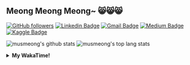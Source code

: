 ## Meong Meong Meong~ 😸😸😸

[![GitHub followers](https://img.shields.io/github/followers/musmeong?label=Follow&style=social)](https://github.com/musmeong/?tab=follow) [![Linkedin Badge](https://img.shields.io/badge/-Muhamad%20Mustain-blue?style=flat-square&logo=Linkedin&logoColor=white&link=https://www.linkedin.com/in/muhamad-mustain/)](https://www.linkedin.com/in/muhamad-mustain/) [![Gmail Badge](https://img.shields.io/badge/-muhmd.mustain@gmail.com-c14438?style=flat-square&logo=Gmail&logoColor=white&link=mailto:muhmd.mustain@gmail.com)](mailto:muhmd.mustain@gmail.com) [![Medium Badge](https://img.shields.io/badge/musmeong-12100E?style=flat-square&logo=medium&logoColor=white&link=https://www.medium.com/musmeong)](https://www.medium.com/musmeong) [![Kaggle Badge](https://img.shields.io/badge/-musmeong-20BEFF?style=flat-square&logo=Kaggle&logoColor=white&link=https://www.kaggle.com/musmeong)](https://www.kaggle.com/musmeong)

![musmeong's github stats](https://github-readme-stats.vercel.app/api?username=musmeong&show_icons=true&theme=tokyonight) 
![musmeong's top lang stats](https://github-readme-stats.vercel.app/api/top-langs/?username=musmeong&show_icons=true&theme=tokyonight&layout=compact&langs_count=10)

<details>
  <summary><b>My WakaTime!</b></summary>
  <br>
  
  <!--START_SECTION:waka-->
![Code Time](http://img.shields.io/badge/Code%20Time-68%20hrs%2039%20mins-blue)

![Lines of code](https://img.shields.io/badge/From%20Hello%20World%20I%27ve%20Written-102.6%20thousand%20lines%20of%20code-blue)

**I'm an Early 🐤** 

```text
🌞 Morning                24 commits          ░░░░░░░░░░░░░░░░░░░░░░░░░   01.50 % 
🌆 Daytime                1502 commits        ███████████████████████░░   93.64 % 
🌃 Evening                55 commits          █░░░░░░░░░░░░░░░░░░░░░░░░   03.43 % 
🌙 Night                  23 commits          ░░░░░░░░░░░░░░░░░░░░░░░░░   01.43 % 
```
📅 **I'm Most Productive on Thursday** 

```text
Monday                   228 commits         ████░░░░░░░░░░░░░░░░░░░░░   14.21 % 
Tuesday                  208 commits         ███░░░░░░░░░░░░░░░░░░░░░░   12.97 % 
Wednesday                217 commits         ███░░░░░░░░░░░░░░░░░░░░░░   13.53 % 
Thursday                 256 commits         ████░░░░░░░░░░░░░░░░░░░░░   15.96 % 
Friday                   232 commits         ████░░░░░░░░░░░░░░░░░░░░░   14.46 % 
Saturday                 239 commits         ████░░░░░░░░░░░░░░░░░░░░░   14.90 % 
Sunday                   224 commits         ███░░░░░░░░░░░░░░░░░░░░░░   13.97 % 
```


📊 **This Week I Spent My Time On** 

```text
🕑︎ Time Zone: Asia/Jakarta

💬 Programming Languages: 
No Activity Tracked This Week

🔥 Editors: 
No Activity Tracked This Week

💻 Operating System: 
No Activity Tracked This Week
```

**I Mostly Code in Jupyter Notebook** 

```text
Jupyter Notebook         8 repos             ██████████████░░░░░░░░░░░   57.14 % 
Python                   3 repos             █████░░░░░░░░░░░░░░░░░░░░   21.43 % 
HTML                     1 repo              ██░░░░░░░░░░░░░░░░░░░░░░░   07.14 % 
Kotlin                   1 repo              ██░░░░░░░░░░░░░░░░░░░░░░░   07.14 % 
JavaScript               1 repo              ██░░░░░░░░░░░░░░░░░░░░░░░   07.14 % 
```




 Last Updated on 16/05/2025 05:13:56 UTC
<!--END_SECTION:waka-->
</details>
